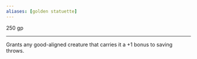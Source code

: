 ```yaml
---
aliases: [golden statuette]
---
```


250 gp

---

Grants any good-aligned creature that carries it a +1 bonus to saving throws.